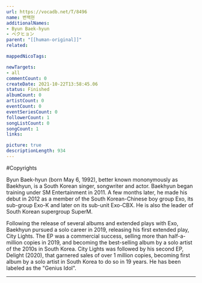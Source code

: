 ```yaml
---
url: https://vocadb.net/T/8496
name: 변백현
additionalNames: 
- Byun Baek-hyun
- ベクヒョン
parent: "[[human-original]]"
related:

mappedNicoTags:

newTargets:
- all
commentCount: 0
createDate: 2021-10-22T13:58:45.06
status: Finished
albumCount: 0
artistCount: 0
eventCount: 0
eventSeriesCount: 0
followerCount: 1
songListCount: 0
songCount: 1
links: 

picture: true
descriptionLength: 934
---
```


#Copyrights

Byun Baek-hyun (born May 6, 1992), better known mononymously as Baekhyun, is a South Korean singer, songwriter and actor. Baekhyun began training under SM Entertainment in 2011. A few months later, he made his debut in 2012 as a member of the South Korean-Chinese boy group Exo, its sub-group Exo-K and later on its sub-unit Exo-CBX. He is also the leader of South Korean supergroup SuperM.

Following the release of several albums and extended plays with Exo, Baekhyun pursued a solo career in 2019, releasing his first extended play, City Lights. The EP was a commercial success, selling more than half-a-million copies in 2019, and becoming the best-selling album by a solo artist of the 2010s in South Korea. City Lights was followed by his second EP, Delight (2020), that garnered sales of over 1 million copies, becoming first album by a solo artist in South Korea to do so in 19 years. He has been labeled as the "Genius Idol".

---

